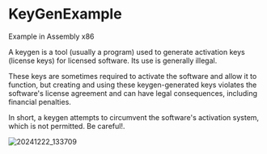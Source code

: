 # KeyGenExample
Example in Assembly x86

A keygen is a tool (usually a program) used to generate activation keys (license keys) for licensed software. Its use is generally illegal.

These keys are sometimes required to activate the software and allow it to function, but creating and using these keygen-generated keys violates the software's license agreement and can have legal consequences, including financial penalties.

In short, a keygen attempts to circumvent the software's activation system, which is not permitted. Be careful!.


![20241222_133709](https://github.com/user-attachments/assets/eba43c2f-d78a-49ae-9916-eb09664cce20)

